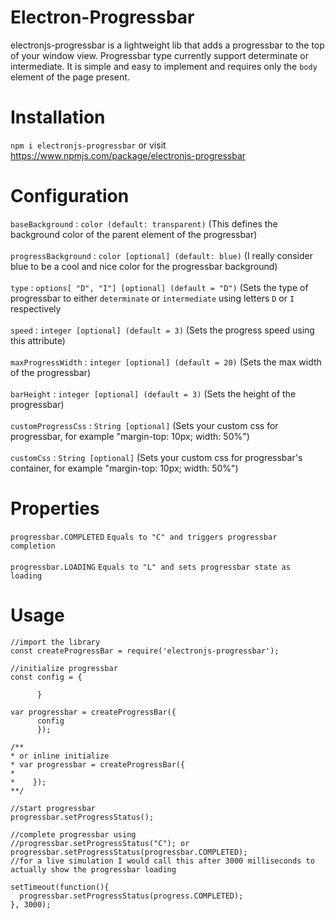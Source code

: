 # Electron-Progressbar
electronjs-progressbar is a lightweight lib that adds a progressbar to the top of your window view. Progressbar type currently support determinate or intermediate. It is simple and easy to implement and requires only the `body` element of the page present. 

# Installation
`
npm i electronjs-progressbar
`
or visit https://www.npmjs.com/package/electronjs-progressbar

# Configuration
`baseBackground`      :     `color (default: transparent)` (This defines the background color of the parent element of the progressbar)
<br/>
<br/>
`progressBackground`  :     `color [optional] (default: blue)` (I really consider blue to be a cool and nice color for the progressbar background)
<br/>
<br/>
`type`                :     `options[ "D", "I"] [optional] (default = "D")`  (Sets the type of progressbar to either `determinate` or `intermediate` using letters `D` or `I` respectively
<br/>
<br/>
`speed`               :     `integer [optional] (default = 3)`   (Sets the progress speed using this attribute)
<br/>
<br/>
`maxProgressWidth`    :     `integer [optional] (default = 20)`  (Sets the max width of the progressbar)
<br/>
<br/>
 `barHeight`          :     `integer [optional] (default = 3)`  (Sets the height of the progressbar) 
<br/>
<br/>
`customProgressCss`           :     `String [optional]` (Sets your custom css for progressbar, for example "margin-top: 10px; width: 50%")
<br/>
<br/>
`customCss`           :     `String [optional]` (Sets your custom css for progressbar's container, for example "margin-top: 10px; width: 50%")

# Properties
`progressbar.COMPLETED`     `Equals to "C" and triggers progressbar completion`
<br/>
<br/>
`progressbar.LOADING`       `Equals to "L" and sets progressbar state as loading`

# Usage

    //import the library
    const createProgressBar = require('electronjs-progressbar');

    //initialize progressbar
    const config = {

          }
          
    var progressbar = createProgressBar({
          config
          });

    /**
    * or inline initialize
    * var progressbar = createProgressBar({
    *       
    *    });
    **/
    
    //start progressbar
    progressbar.setProgressStatus();
    
    //complete progressbar using
    //progressbar.setProgressStatus("C"); or progressbar.setProgressStatus(progressbar.COMPLETED);
    //for a live simulation I would call this after 3000 milliseconds to actually show the progressbar loading
    
    setTimeout(function(){
      progressbar.setProgressStatus(progress.COMPLETED);
    }, 3000);


